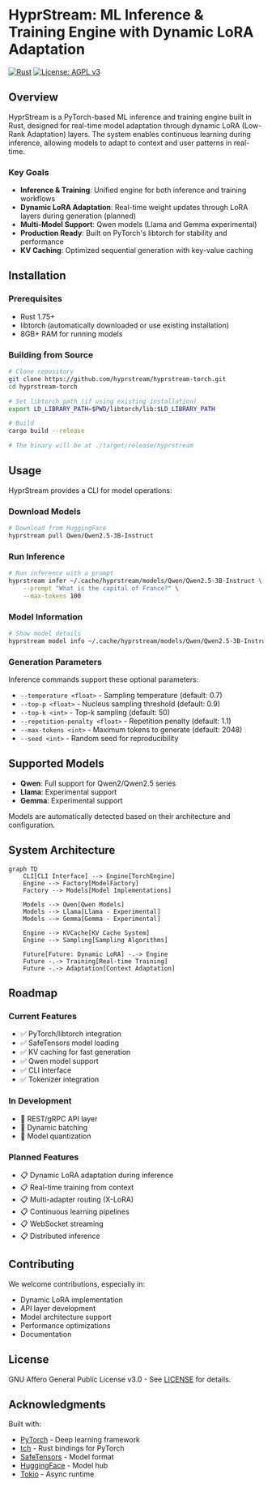 # HyprStream: ML Inference & Training Engine with Dynamic LoRA Adaptation

[![Rust](https://github.com/hyprstream/hyprstream/actions/workflows/rust.yml/badge.svg)](https://github.com/hyprstream/hyprstream/actions/workflows/rust.yml)
[![License: AGPL v3](https://img.shields.io/badge/License-AGPL%20v3-blue.svg)](https://www.gnu.org/licenses/agpl-3.0)

## Overview

HyprStream is a PyTorch-based ML inference and training engine built in Rust, designed for real-time model adaptation through dynamic LoRA (Low-Rank Adaptation) layers. The system enables continuous learning during inference, allowing models to adapt to context and user patterns in real-time.

### Key Goals

- **Inference & Training**: Unified engine for both inference and training workflows
- **Dynamic LoRA Adaptation**: Real-time weight updates through LoRA layers during generation (planned)
- **Multi-Model Support**: Qwen models (Llama and Gemma experimental)
- **Production Ready**: Built on PyTorch's libtorch for stability and performance
- **KV Caching**: Optimized sequential generation with key-value caching

## Installation

### Prerequisites

- Rust 1.75+
- libtorch (automatically downloaded or use existing installation)
- 8GB+ RAM for running models

### Building from Source

```bash
# Clone repository
git clone https://github.com/hyprstream/hyprstream-torch.git
cd hyprstream-torch

# Set libtorch path (if using existing installation)
export LD_LIBRARY_PATH=$PWD/libtorch/lib:$LD_LIBRARY_PATH

# Build
cargo build --release

# The binary will be at ./target/release/hyprstream
```

## Usage

HyprStream provides a CLI for model operations:

### Download Models

```bash
# Download from HuggingFace
hyprstream pull Qwen/Qwen2.5-3B-Instruct
```

### Run Inference

```bash
# Run inference with a prompt
hyprstream infer ~/.cache/hyprstream/models/Qwen/Qwen2.5-3B-Instruct \
    --prompt "What is the capital of France?" \
    --max-tokens 100
```

### Model Information

```bash
# Show model details
hyprstream model info ~/.cache/hyprstream/models/Qwen/Qwen2.5-3B-Instruct
```

### Generation Parameters

Inference commands support these optional parameters:

- `--temperature <float>` - Sampling temperature (default: 0.7)
- `--top-p <float>` - Nucleus sampling threshold (default: 0.9)
- `--top-k <int>` - Top-k sampling (default: 50)
- `--repetition-penalty <float>` - Repetition penalty (default: 1.1)
- `--max-tokens <int>` - Maximum tokens to generate (default: 2048)
- `--seed <int>` - Random seed for reproducibility

## Supported Models

- **Qwen**: Full support for Qwen2/Qwen2.5 series
- **Llama**: Experimental support
- **Gemma**: Experimental support

Models are automatically detected based on their architecture and configuration.

## System Architecture

```mermaid
graph TD
    CLI[CLI Interface] --> Engine[TorchEngine]
    Engine --> Factory[ModelFactory]
    Factory --> Models[Model Implementations]
    
    Models --> Qwen[Qwen Models]
    Models --> Llama[Llama - Experimental]  
    Models --> Gemma[Gemma - Experimental]
    
    Engine --> KVCache[KV Cache System]
    Engine --> Sampling[Sampling Algorithms]
    
    Future[Future: Dynamic LoRA] -.-> Engine
    Future -.-> Training[Real-time Training]
    Future -.-> Adaptation[Context Adaptation]
```

## Roadmap

### Current Features
- ✅ PyTorch/libtorch integration
- ✅ SafeTensors model loading
- ✅ KV caching for fast generation
- ✅ Qwen model support
- ✅ CLI interface
- ✅ Tokenizer integration

### In Development
- 🚧 REST/gRPC API layer
- 🚧 Dynamic batching
- 🚧 Model quantization

### Planned Features
- 📋 Dynamic LoRA adaptation during inference
- 📋 Real-time training from context
- 📋 Multi-adapter routing (X-LoRA)
- 📋 Continuous learning pipelines
- 📋 WebSocket streaming
- 📋 Distributed inference

## Contributing

We welcome contributions, especially in:
- Dynamic LoRA implementation
- API layer development
- Model architecture support
- Performance optimizations
- Documentation

## License

GNU Affero General Public License v3.0 - See [LICENSE](LICENSE) for details.

## Acknowledgments

Built with:
- [PyTorch](https://pytorch.org/) - Deep learning framework
- [tch](https://github.com/LaurentMazare/tch) - Rust bindings for PyTorch
- [SafeTensors](https://github.com/huggingface/safetensors) - Model format
- [HuggingFace](https://huggingface.co/) - Model hub
- [Tokio](https://tokio.rs/) - Async runtime